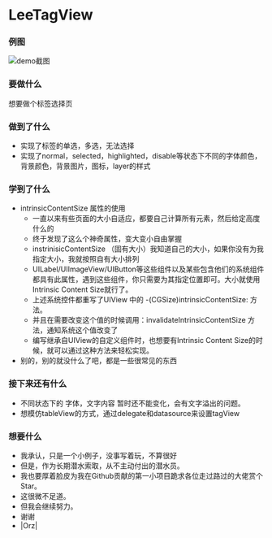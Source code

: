 # LeeTagView
### 例图

 ![demo截图](https://github.com/leeboo741/LeeTagView/blob/master/FE799EF3-A0D5-419C-B57C-97583E538398.png)
  
### 要做什么

想要做个标签选择页

### 做到了什么

  * 实现了标签的单选，多选，无法选择
  * 实现了normal，selected，highlighted，disable等状态下不同的字体颜色，背景颜色，背景图片，图标，layer的样式
  
### 学到了什么
 
  * intrinsicContentSize 属性的使用
    * 一直以来有些页面的大小自适应，都要自己计算所有元素，然后给定高度什么的
    * 终于发现了这么个神奇属性，变大变小自由掌握
    * instrinisicContentSize （固有大小）我知道自己的大小，如果你没有为我指定大小，我就按照自有大小排列
    * UILabel/UIImageView/UIButton等这些组件以及某些包含他们的系统组件都具有此属性，遇到这些组件，你只需要为其指定位置即可。大小就使用Intrinsic Content Size就行了。
    * 上述系统控件都重写了UIView 中的 -(CGSize)intrinsicContentSize: 方法。
    * 并且在需要改变这个值的时候调用：invalidateIntrinsicContentSize 方法，通知系统这个值改变了
    * 编写继承自UIView的自定义组件时，也想要有Intrinsic Content Size的时候，就可以通过这种方法来轻松实现。
  * 别的，别的就没什么了吧，都是一些很常见的东西
  
### 接下来还有什么

  * 不同状态下的 字体，文字内容 暂时还不能变化，会有文字溢出的问题。
  * 想模仿tableView的方式，通过delegate和datasource来设置tagView
  
### 想要什么

  * 我承认，只是一个小例子，没事写着玩，不算很好
  * 但是，作为长期潜水索取，从不主动付出的潜水员。
  * 我也要厚着脸皮为我在Github贡献的第一小项目跪求各位走过路过的大佬赏个Star。
  * 这很微不足道。
  * 但我会继续努力。
  * 谢谢
  * |Orz|
  
